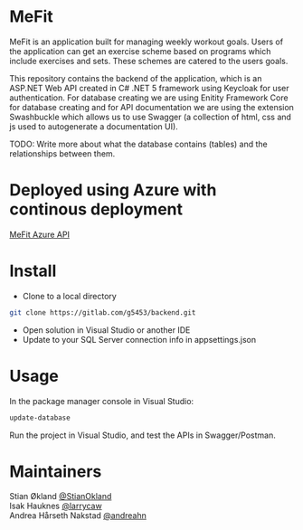 # MeFit

MeFit is an application built for managing weekly workout goals.
Users of the application can get an exercise scheme based on programs which 
include exercises and sets. These schemes are catered to the users goals.

This repository contains the backend of the application, 
which is an ASP.NET Web API created in C# .NET 5 framework using Keycloak for user authentication.
For database creating we are using Enitity Framework Core for database creating and for API documentation we are using the extension Swashbuckle which allows us to use Swagger (a collection of html, css and js used to autogenerate a documentation UI).

TODO: Write more about what the database contains (tables) and the relationships between them.

# Deployed using Azure with continous deployment

[MeFit Azure API](https://mefit.azurewebsites.net/)

# Install

 - Clone to a local directory
```bash
git clone https://gitlab.com/g5453/backend.git
```
 - Open solution in Visual Studio or another IDE
 - Update to your SQL Server connection info in appsettings.json

# Usage

In the package manager console in Visual Studio:
```bash
update-database
```

Run the project in Visual Studio, and test the APIs in Swagger/Postman.

# Maintainers

Stian Økland [@StianOkland](https://github.com/StianOkland)<br />
Isak Hauknes [@larrycaw](https://github.com/larrycaw)<br />
Andrea Hårseth Nakstad [@andreahn](https://github.com/andreahn)
